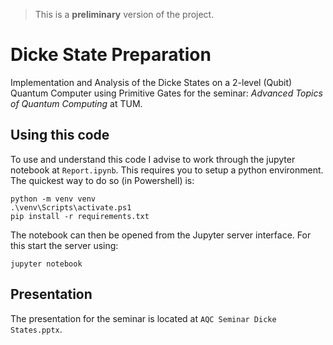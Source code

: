 > This is a **preliminary** version of the project.

# Dicke State Preparation
Implementation and Analysis of the Dicke States on a 2-level (Qubit) Quantum Computer using Primitive Gates for the seminar: _Advanced Topics of Quantum Computing_ at TUM.

## Using this code
To use and understand this code I advise to work through the jupyter notebook at `Report.ipynb`. This requires you to setup a python environment. The quickest way to do so (in Powershell) is:
```shell
python -m venv venv
.\venv\Scripts\activate.ps1
pip install -r requirements.txt
```

The notebook can then be opened from the Jupyter server interface. For this start the server using:
```shell
jupyter notebook
```

## Presentation
The presentation for the seminar is located at `AQC Seminar Dicke States.pptx`.
